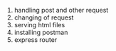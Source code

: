 1. handling post and other request
2. changing of request
3. serving html files
4. installing postman
5. express router